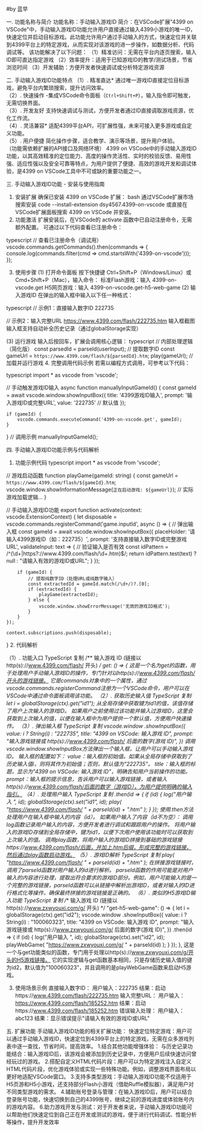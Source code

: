 #by 蓝早

一. 功能名称与简介
功能名称：手动输入游戏ID
简介：在VSCode扩展"4399 on VSCode"中，手动输入游戏ID功能允许用户直接通过输入4399小游戏的唯一ID，快速定位并启动目标游戏。此功能允许用户通过手动输入的方式，快速定位并关联到4399平台上的特定游戏，从而实现对该游戏的进一步操作，如数据分析、代码调试等。
该功能解决了以下问题：
（1）精准访问：无需在平台内逐页搜索，输入ID即可直达指定游戏
（2）效率提升：适用于已知游戏ID的教学/测试场景，节省浏览时间
（3）开发辅助：方便开发者快速调试或分析特定游戏资源

二. 手动输入游戏ID功能特点
（1）. 精准直达* 
    通过唯一游戏ID直接定位目标游戏，避免平台内繁琐搜索，提升访问效率。  
（2）. 快速操作 
   -集成VSCode命令面板（`Ctrl+Shift+P`），输入指令即可触发，无需切换界面。  
（3）. 开发友好
   支持快速调试与测试，方便开发者通过ID直接调取游戏资源，优化工作流。  
（4）. 灵活兼容* 
   适配4399平台API，可扩展性强，未来可接入更多游戏或自定义功能。  
（5）. 用户便捷 
   简化操作步骤，适合教学、演示等场景，提升用户体验。  
（功能需依赖扩展的API接口及网络环境）
4399 on VSCode中的手动输入游戏ID功能，以其高效精准的定位能力、高度的操作灵活性、实时的校验反馈、易用性强、适应性强以及安全可靠等特点，为用户提供了便捷、高效的游戏开发和调试体验，是4399 on VSCode工具中不可或缺的重要功能之一。


三. 手动输入游戏ID功能 - 安装与使用指南
1. 安装扩展
确保已安装 4399 on VSCode 扩展：
bash
通过VSCode扩展市场搜索安装
code --install-extension dsy4567.4399-on-vscode
或直接在VSCode扩展面板搜索 4399 on VSCode 并安装。
2. 功能激活
扩展安装后，在VSCode的 activate 函数中已自动注册命令，无需额外配置。
可通过以下代码查看已注册命令：

typescript
// 查看已注册命令（调试用）
vscode.commands.getCommands().then(commands => {
    console.log(commands.filter(cmd => cmd.startsWith('4399-on-vscode')));
});

3. 使用步骤
(1) 打开命令面板
按下快捷键 Ctrl+Shift+P（Windows/Linux）或 Cmd+Shift+P（Mac），输入命令：
标准Flash游戏：输入 4399-on-vscode.get
H5网页游戏：输入 4399-on-vscode.get-h5-web-game
(2) 输入游戏ID
在弹出的输入框中输入以下任一种格式：

typescript
// 示例1：直接输入数字ID
222735

// 示例2：输入完整URL
https://www.4399.com/flash/222735.htm
输入框截图
输入框支持自动补全历史记录（通过globalStorage实现）

(3) 运行游戏
输入后按回车，扩展会调用核心逻辑：
typescript
// 内部处理逻辑（简化版）
const parsedId = parseId(userInput); // 提取数字ID
const gameUrl = `https://www.4399.com/flash/${parsedId}.htm`;
play(gameUrl); // 加载并运行游戏
4. 完整调用代码示例
若需以编程方式调用，可参考以下代码：

typescript
import * as vscode from 'vscode';

// 手动触发游戏ID输入
async function manuallyInputGameId() {
    const gameId = await vscode.window.showInputBox({
        title: '4399游戏ID输入',
        prompt: '输入游戏ID或完整URL',
        value: '222735' // 默认值
    });
    
    if (gameId) {
        vscode.commands.executeCommand('4399-on-vscode.get', gameId);
    }
}
// 调用示例
manuallyInputGameId();


四. 手动输入游戏ID功能示例与代码解析

1. 功能示例代码
typescript
import * as vscode from 'vscode';

// 游戏启动函数
function playGame(gameId: string) {
    const gameUrl = `https://www.4399.com/flash/${gameId}.htm`;
    vscode.window.showInformationMessage(`正在启动游戏: ${gameUrl}`);
    // 实际游戏加载逻辑...
}

// 手动输入游戏ID功能
export function activate(context: vscode.ExtensionContext) {
    let disposable = vscode.commands.registerCommand('game.inputId', async () => {
        // 弹出输入框
        const gameId = await vscode.window.showInputBox({
            placeHolder: '请输入4399游戏ID（如：222735）',
            prompt: '支持直接输入数字ID或完整游戏URL',
            validateInput: text => {
                // 验证输入是否有效
                const idPattern = /^(\d+|https?:\/\/www\.4399\.com\/flash\/\d+\.htm)$/;
                return idPattern.test(text) ? null : "请输入有效的游戏ID或URL";
            }
        });

        if (gameId) {
            // 提取纯数字ID（处理URL或纯数字输入）
            const extractedId = gameId.match(/\d+/)?.[0];
            if (extractedId) {
                playGame(extractedId);
            } else {
                vscode.window.showErrorMessage('无效的游戏ID格式');
            }
        }
    });

    context.subscriptions.push(disposable);
}
2. 代码解析

（1）. 功能入口
TypeScript
复制
/** 输入游戏 ID (链接以 http(s)://www.4399.com/flash/ 开头) */ get: () => {
这是一个名为get的函数，用于处理用户手动输入游戏ID的操作，专门针对以http(s)://www.4399.com/flash/开头的游戏链接。
它是commands对象中的一个属性，通过vscode.commands.registerCommand注册为一个VSCode命令，用户可以在VSCode中通过命令面板调用该功能。
（2）. 获取历史输入值
TypeScript
复制
let i = globalStorage(ctx).get("id1");
从全局存储中获取键为id1的值，该值存储了用户上次输入的游戏ID。
如果用户之前使用过该功能并输入过游戏ID，这里会获取到上次输入的值，以便在输入框中为用户提供一个默认值，方便用户快速操作。
（3）. 弹出输入框
TypeScript
复制
vscode.window
    .showInputBox({
        value: i ? String(i) : "222735",
        title: "4399 on VSCode: 输入游戏 ID",
        prompt: "输入游戏链接或 http(s)://www.4399.com/flash/ 后面的数字(游戏 ID)",
    })
调用vscode.window.showInputBox方法弹出一个输入框，让用户可以手动输入游戏ID。
输入框的配置如下：
value：输入框的初始值。如果从全局存储中获取到了历史输入值i，则将其作为初始值；否则，默认值为"222735"。
title：输入框的标题，显示为"4399 on VSCode: 输入游戏 ID"，明确告知用户当前操作的功能。
prompt：输入框的提示信息，告诉用户可以输入游戏链接，或者输入http(s)://www.4399.com/flash/后面的数字（游戏ID），为用户提供明确的输入指引。
（4）. 处理用户输入
TypeScript
复制
.then(id => {
    if (id) {
        log("用户输入 ", id);
        globalStorage(ctx).set("id1", id);
        play(
            "<url id="d0gqdfms1rhbjs7jdigg" type="url" status="parsed" title="最新小游戏,最新网页游戏,最新单机小游戏,2016最新热门小游戏大全" wc="1423">https://www.4399.com/flash/</url> " + parseId(id) + ".htm"
        );
    }
});
使用.then方法处理用户在输入框中输入的内容（id）。
如果用户输入了内容（id不为空）：
调用log函数记录用户输入的内容，方便开发者进行调试和跟踪用户的操作。
将用户输入的游戏ID存储到全局存储中，键为id1，以便下次用户使用该功能时可以获取到上次输入的值。
调用play函数，将用户输入的游戏ID拼接到基础的游戏链接https://www.4399.com/flash/后面，并加上.htm后缀，形成完整的游戏链接，然后通过play函数启动游戏。
（5）. 游戏ID解析
TypeScript
复制
play(
    "<url id="d0gqdfms1rhbjs7jdigg" type="url" status="parsed" title="最新小游戏,最新网页游戏,最新单机小游戏,2016最新热门小游戏大全" wc="1423">https://www.4399.com/flash/</url> " + parseId(id) + ".htm"
);
在拼接游戏链接时，调用了parseId函数对用户输入的id进行解析。
parseId函数的作用可能是对用户输入的内容进行处理，提取出符合要求的游戏ID部分。例如，用户可能输入的是一个完整的游戏链接，parseId函数可以从链接中解析出游戏ID，或者对输入的ID进行格式化等操作，确保最终拼接的游戏链接是正确的。
（6）. 类似的H5游戏ID输入功能
TypeScript
复制
/** 输入游戏 ID (链接以 http(s)://www.zxwyouxi.com/g/ 开头) */ "get-h5-web-game":
    () => {
        let i = globalStorage(ctx).get("id2");
        vscode.window
            .showInputBox({
                value: i ? String(i) : "100060323",
                title: "4399 on VSCode: 输入游戏 ID",
                prompt: "输入游戏链接或 http(s)://www.zxwyouxi.com/g/ 后面的数字(游戏 ID)",
            })
            .then(id => {
                if (id) {
                    log("用户输入 ", id);
                    globalStorage(ctx).set("id2", id);
                    playWebGame(
                        "<url id="d0gqdfms1rhbjs7jdih0" type="url" status="parsed" title="页面不见啦" wc="1087">https://www.zxwyouxi.com/g/</url> " + parseId(id)
                    );
                }
            });
    },
这是一个与get功能类似的函数，专门用于处理以http(s)://www.zxwyouxi.com/g/开头的H5游戏链接。
它的实现逻辑与get函数基本相同，只是存储历史输入值的键为id2，默认值为"100060323"，并且调用的是playWebGame函数来启动H5游戏。

3. 使用场景示例
直接输入数字ID：
用户输入：222735
结果：启动https://www.4399.com/flash/222735.htm
输入完整URL：
用户输入：https://www.4399.com/flash/185252.htm
结果：启动https://www.4399.com/flash/185252.htm
错误输入处理：
用户输入：abc123
结果：显示错误提示"请输入有效的游戏ID或URL"

五. 扩展功能
手动输入游戏ID功能的相关扩展功能：
快速定位特定游戏：用户可以通过手动输入游戏ID，快速定位到4399平台上的特定游戏，无需在众多游戏列表中逐一查找，节省时间，提高效率。
1.结合其他功能增强体验：
与历史记录功能结合：输入游戏ID后，该游戏会被添加到历史记录中，方便用户后续快速访问曾经玩过的游戏。
2.搭配自定义HTML代码片段：用户可以为特定游戏注入自定义HTML代码片段，优化游戏体验或实现一些特殊功能。例如，调整游戏界面布局以更好地适配VSCode窗口。
3.支持多类型游戏：手动输入游戏ID功能不仅适用于H5页游和H5小游戏，还支持部分Flash小游戏（借助Ruffle模拟器），满足用户对不同类型游戏的需求。
4.辅助账号登录与管理：在输入游戏ID后，用户可以结合登录账号功能，快速切换到自己的4399账号，继续之前的游戏进度或体验账号内的游戏内容。
6.助力游戏开发与测试：对于开发者来说，手动输入游戏ID功能可以帮助他们快速定位到自己正在开发或测试的游戏，便于进行代码调试、性能分析等操作，提升开发效率